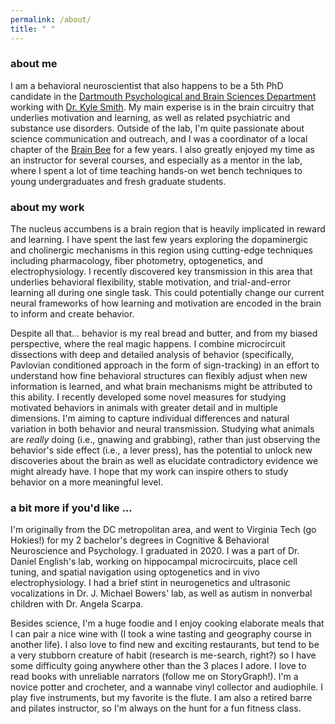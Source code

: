 ```yaml
---
permalink: /about/
title: " "
---
```


<h3>about me</h3>
I am a behavioral neuroscientist that also happens to be a 5th PhD candidate in the <a href="https://pbs.dartmouth.edu/">Dartmouth Psychological and Brain Sciences Department</a> working with <a href="https://smith-lab.org/">Dr. Kyle Smith</a>. My main experise is in the brain circuitry that underlies motivation and learning, as well as related psychiatric and substance use disorders. Outside of the lab, I'm quite passionate about science communication and outreach, and I was a coordinator of a local chapter of the <a href="https://www.thebrainbee.org/">Brain Bee</a> for a few years. I also greatly enjoyed my time as an instructor for several courses, and especially as a mentor in the lab, where I spent a lot of time teaching hands-on wet bench techniques to young undergraduates and fresh graduate students.

<h3>about my work</h3>
The nucleus accumbens is a brain region that is heavily implicated in reward and learning. I have spent the last few years exploring the dopaminergic and cholinergic mechanisms in this region using cutting-edge techniques including pharmacology, fiber photometry, optogenetics, and electrophysiology. I recently discovered key transmission in this area that underlies behavioral flexibility, stable motivation, and trial-and-error learning all during one single task. This could potentially change our current neural frameworks of how learning and motivation are encoded in the brain to inform and create behavior.

Despite all that... behavior is my real bread and butter, and from my biased perspective, where the real magic happens. I combine microcircuit dissections with deep and detailed analysis of behavior (specifically, Pavlovian conditioned approach in the form of sign-tracking) in an effort to understand how fine behavioral structures can flexibly adjust when new information is learned, and what brain mechanisms might be attributed to this ability. I recently developed some novel measures for studying motivated behaviors in animals with greater detail and in multiple dimensions. I'm aiming to capture individual differences and natural variation in both behavior and neural transmission. Studying what animals are <i>really</i> doing (i.e., gnawing and grabbing), rather than just observing the behavior's side effect (i.e., a lever press), has the potential to unlock new discoveries about the brain as well as elucidate contradictory evidence we might already have. I hope that my work can inspire others to study behavior on a more meaningful level. 

<h3>a bit more if you'd like ...</h3>
I'm originally from the DC metropolitan area, and went to Virginia Tech (go Hokies!) for my 2 bachelor's degrees in Cognitive & Behavioral Neuroscience and Psychology. I graduated in 2020. I was a part of Dr. Daniel English's lab, working on hippocampal microcircuits, place cell tuning, and spatial navigation using optogenetics and in vivo electrophysiology. I had a brief stint in neurogenetics and ultrasonic vocalizations in Dr. J. Michael Bowers' lab, as well as autism in nonverbal children with Dr. Angela Scarpa. 

Besides science, I'm a huge foodie and I enjoy cooking elaborate meals that I can pair a nice wine with (I took a wine tasting and geography course in another life). I also love to find new and exciting restaurants, but tend to be a very stubborn creature of habit (research is me-search, right?) so I have some difficulty going anywhere other than the 3 places I adore. I love to read books with unreliable narrators (follow me on StoryGraph!). I'm a novice potter and crocheter, and a wannabe vinyl collector and audiophile. I play five instruments, but my favorite is the flute. I am also a retired barre and pilates instructor, so I'm always on the hunt for a fun fitness class. 
